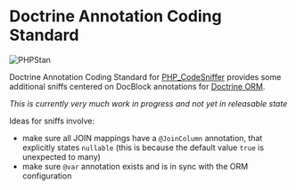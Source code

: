 # Doctrine Annotation Coding Standard

![PHPStan](https://img.shields.io/badge/style-level%206-brightgreen.svg?style=flat-square&label=phpstan)

Doctrine Annotation Coding Standard for [PHP_CodeSniffer](https://github.com/squizlabs/PHP_CodeSniffer) provides
some additional sniffs centered on DocBlock annotations for [Doctrine ORM](github.com/doctrine/doctrine2/).

*This is currently very much work in progress and not yet in releasable state*

Ideas for sniffs involve:

* make sure all JOIN mappings have a `@JoinColumn` annotation, that explicitly states `nullable`
  (this is because the default value `true` is unexpected to many)
* make sure `@var` annotation exists and is in sync with the ORM configuration
